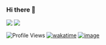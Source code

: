 ### Hi there 👋

<!-- STATS -->
<p align="start">
<img src="https://github-status-wordllban.vercel.app/api?username=Wordllban&show_icons=true&&theme=jolly" />
<img src="https://github-status-wordllban.vercel.app/api/top-langs/?username=wordllban&layout=compact&theme=jolly"/>
</p>

<!-- BADGES -->
![Profile Views](https://hits.seeyoufarm.com/api/count/incr/badge.svg?url=https://github.com/Wordllban/&count_bg=%23EB28BE&title_bg=%23555555&icon=&icon_color=%23E7E7E7&title=Profile%20Views)
[![wakatime](https://wakatime.com/badge/user/01a20e69-26f7-4f31-bdbc-15299317e534.svg)](https://wakatime.com/@01a20e69-26f7-4f31-bdbc-15299317e534)
[![image](https://www.codewars.com/users/Wordllban/badges/micro)](https://www.codewars.com/users/Wordllban)
<!--
**Wordllban/Wordllban** is a ✨ _special_ ✨ repository because its `README.md` (this file) appears on your GitHub profile.

Here are some ideas to get you started:

- 🔭 I’m currently working on ...
- 🌱 I’m currently learning ...
- 👯 I’m looking to collaborate on ...
- 🤔 I’m looking for help with ...
- 💬 Ask me about ...
- 📫 How to reach me: ...
- 😄 Pronouns: ...
- ⚡ Fun fact: ...
-->
